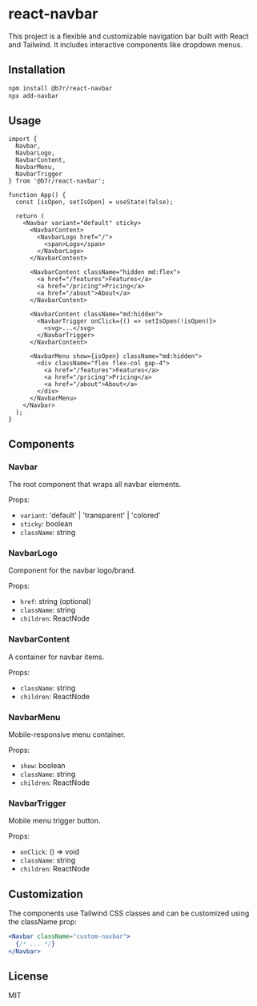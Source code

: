 # react-navbar
This project is a flexible and customizable navigation bar built with React and Tailwind. It includes interactive components like dropdown menus.

## Installation

```bash
npm install @b7r/react-navbar
npx add-navbar
```

## Usage

```tsx
import { 
  Navbar, 
  NavbarLogo, 
  NavbarContent, 
  NavbarMenu, 
  NavbarTrigger 
} from '@b7r/react-navbar';

function App() {
  const [isOpen, setIsOpen] = useState(false);

  return (
    <Navbar variant="default" sticky>
      <NavbarContent>
        <NavbarLogo href="/">
          <span>Logo</span>
        </NavbarLogo>
      </NavbarContent>

      <NavbarContent className="hidden md:flex">
        <a href="/features">Features</a>
        <a href="/pricing">Pricing</a>
        <a href="/about">About</a>
      </NavbarContent>

      <NavbarContent className="md:hidden">
        <NavbarTrigger onClick={() => setIsOpen(!isOpen)}>
          <svg>...</svg>
        </NavbarTrigger>
      </NavbarContent>

      <NavbarMenu show={isOpen} className="md:hidden">
        <div className="flex flex-col gap-4">
          <a href="/features">Features</a>
          <a href="/pricing">Pricing</a>
          <a href="/about">About</a>
        </div>
      </NavbarMenu>
    </Navbar>
  );
}
```

## Components

### Navbar

The root component that wraps all navbar elements.

Props:
- `variant`: 'default' | 'transparent' | 'colored'
- `sticky`: boolean
- `className`: string

### NavbarLogo

Component for the navbar logo/brand.

Props:
- `href`: string (optional)
- `className`: string
- `children`: ReactNode

### NavbarContent

A container for navbar items.

Props:
- `className`: string
- `children`: ReactNode

### NavbarMenu

Mobile-responsive menu container.

Props:
- `show`: boolean
- `className`: string
- `children`: ReactNode

### NavbarTrigger

Mobile menu trigger button.

Props:
- `onClick`: () => void
- `className`: string
- `children`: ReactNode

## Customization

The components use Tailwind CSS classes and can be customized using the className prop:

```jsx
<Navbar className="custom-navbar">
  {/* ... */}
</Navbar>
```

## License

MIT